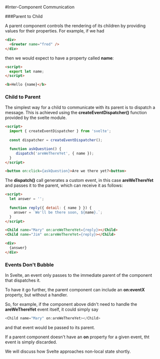 #Inter-Component Communication

###Parent to Child

A parent component controls the rendering of its children by providing values for their properties.  For example, if we had

```html
<div>
  <Greeter name="fred" />
</div>
```

then we would expect <Greeter> to have a property called **name**:

```html
<script>
  export let name;
</script>

<b>Hello {name}</b>
```

### Child to Parent

The simplest way for a child to communicate with its parent is to dispatch a message.  This is achieved using the **createEventDispatcher()** function provided by the svelte module.

```html
<script>
  import { createEventDispatcher } from 'svelte';
  
  const dispatcher = createEventDispatcher();

  function askQuestion() {
     dispatch('areWeThereYet', { name });
  }
</script>

<button on:click={askQuestion}>Are we there yet?<button>

```

The **dispatch()** call generates a custom event, in this case **areWeThereYet** and passes it to the parent, which can receive it as follows:

```html
<script>
  let answer = '';
  
  function reply({ detail: { name } }) {
    answer = `We'll be there soon, ${name}.`;
  }
</script>

<Child name="Mary" on:areWeThereYet={reply}></Child>
<Child name="Jim" on:areWeThereYet={reply}></Child>

<div>
  {answer}
</div>
```

### Events Don't Bubble

In Svelte, an event only passes to the immediate parent of the component that dispatches it. 

To have it go further, the parent component can include an **on:eventX** property, but without a handler.

So, for example, if the <Parent> component above didn't need to handle the **areWeThereYet** event itself, it could simply say

```javascript
<Child name="Mary" on:areWeThereYet></Child>
```

and that event would be passed to its parent.

If a parent component doesn't have an **on** property for a given event, tht event is simply discarded.

We will discuss how Svelte approaches non-local state shortly.

